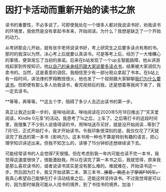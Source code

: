 # 因打卡活动而重新开始的读书之旅

[CreateTime]: # (2020.08.10)
[ModifyTime]: # (2020.08.10)

读书的重要性，不必多说了。可即使我处在一个很多人都对我说读书好，劝我读书的环境里，我依然是没有拿起书本来，开始阅读。为什么？我想是缺乏了一个开始的动力。

从考研那会儿开始，就有张宇老师说读书好，考上研究生之后要多读点有用的书。那时的我深以为然，决心考上后就要认真读书。可是等考上后，经历了一大堆糟心的事情，便渐渐忘了当初的承诺。后来在b站发现了一个up主智能路障，他从讲游戏起家到传授知识。他[以自己的亲身经历跟大家说要多读点书](https://www.bilibili.com/video/BV1ug4y187W7)，结果被大家调侃为卖书的。当然，这是善意的调侃，我相信至少有一部分观众拿起了书本。在b站上有一段时间，讲法律的罗翔教授很火，他也发了一个视频跟大家聊聊[我们为什么要读书](https://www.bilibili.com/video/BV1BK411L7DJ)。但即使有那么多人劝我读书，看完视频后的我，还是想着等我闲下来了，我一定去读书。

**等等，再等等。**这五个字，阻碍了多少人去迈出读书的第一步。

真正让我迈出第一步的，是咪咕阅读。咪咕阅读在2020年5月18日推出了“天天爱阅读，Kindle 0元享”的活动。我思考了1s之后，上车了。之后等打卡的这段时间里，我搜集了不少别人说值得读的书，用咪咕送币买好，就是没开始阅读...等到了7月1日，正式开始打卡，我才开始读书。令我印象很深刻的是，我仅仅花了7天就读完了我选的第一本书《影响力》。这本书用一种也不算是特别有趣的语言，把心理学知识讲述出来。但我不知怎么的，读够了15分钟却还想继续读下去。

可能经常读书的人会觉得7天很慢。但在考虑到我一年内可能也读不完一本书，我觉得这速度很快了，很能激励我。所以在读完了第一本书之后，我就觉得，原来我是那么喜欢读书的，或者说读书其实是没有那么难的。难就难在，开始读书这一步。然后因为打卡，我又开始读第二本、第三本书...~~接着，我还上了掌阅F1的车。~~我真心希望自己能够在打卡活动结束之后，还能这样坚持读书。不过我觉得是可以的，因为那时候我可能从人找书的境界，到了书找书的境界。加油！
